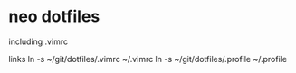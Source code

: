 # neo dotfiles
including
.vimrc

links
ln -s ~/git/dotfiles/.vimrc ~/.vimrc
ln -s ~/git/dotfiles/.profile ~/.profile
